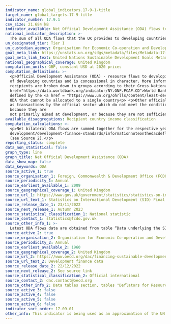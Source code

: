 ```yaml
---
indicator_name: global_indicators.17-9-1-title
target_name: global_targets.17-9-title
indicator_number: 17.9.1
csv_size: 21.684 kB
indicator_available: Net Official Development Assistance (ODA) flows to developing countries in GBP and 2020 USD value.
national_indicator_description: >-
  The sum of all ODA flows that the UK provides to developing countries, disaggregated by recipient country income group. The UN specifications for this indicator requires the total sum of ODA and Other Official Flows (OOF), but the data displayed here only reflects ODA disbursements.
un_designated_tier: Tier I
un_custodian_agency: Organisation for Economic Co-operation and Development (OECD), United Nations Environment (UNEP), World Bank (WB)
goal_meta_link: https://unstats.un.org/sdgs/metadata/files/Metadata-17-09-01.pdf 
goal_meta_link_text: United Nations Sustainable Development Goals Metadata (PDF 209 KB)
national_geographical_coverage: United Kingdom
computation_units: GBP, constant USD at 2020 prices
computation_definitions: >-
  <p>Official Development Assistance (ODA) - resource flows to developing countries and multilateral organisations provided by official agencies (e.g. the UK Government) or their executive agencies. Each transaction is administered for the promotion of the economic development and welfare
  of developing countries and is concessional in character. More information on ODA can be found on the <a href="http://www.oecd.org/development/financing-sustainable-development/development-finance-standards/officialdevelopmentassistancedefinitionandcoverage.htm">OECD website</a>. ODA
  recipients are broken down in groups according to their Gross National Income (GNI) per capita.<p>Country income classification - the Development Assistance Committee (DAC) list of countries eligible to receive ODA is based on Gross National Income per capita as published by the <a
  href="https://data.worldbank.org/indicator/NY.GNP.PCAP.CD">World Bank</a>. All low and middle income countries are included, with the exception of G8 members, EU members, and countries with a firm date for entry into the EU. The list also includes all Least Developed Countries (LDCs) as
  defined by the <a href = "https://www.un.org/ohrlls/content/least-developed-countries%20">United Nations (UN)</a>.<p>LDCs - Least Developed Countries<p>LMICs - Lower-Middle Income Countries<p>UMICs - Upper Middle Income Countries<p>Other LICs - Other Low Income Countries<p>Undefined -
  ODA that cannot be allocated to a single country<p> <p>Other official flows (OOF) - other official flows (excluding officially supported export credits) are defined
  as transactions by the official sector which do not meet the conditions for eligibility as ODA, either
  because they are
  not primarily aimed at development, or because they are not sufficiently concessional.<p>
available_disaggregations: Recipient country income classification
computation_calculations: >-
  <p>Net bilateral ODA flows are summed together for the respective year, and disaggregated by country income group (see Source 1).</p> <p>The constant USD conversion was done using methodology specified by the <a href="https://www.oecd.org/dac/financing-sustainable-
  development/development-finance-standards/informationnoteonthedacdeflators.htm">OECD</a>. The GBP values were converted with the USD exchange rate for the respective year, and then a deflator with base year 2020 was applied to transform the current USD values to constant 2020 USD values
  (see Source 2).</p>
reporting_status: complete
data_non_statistical: false
graph_type: line
graph_title: Net Official Development Assistance (ODA)
data_show_map: false
data_keywords: ODA
source_active_1: true
source_organisation_1: Foreign, Commonwealth & Development Office (FCDO)
source_periodicity_1: Annual
source_earliest_available_1: 2009
source_geographical_coverage_1: United Kingdom
source_url_1: https://www.gov.uk/government/statistics/statistics-on-international-development-final-uk-aid-spend-2021
source_url_text_1: Statistics on International Development (SID) Final UK Aid Spend 2021
source_release_date_1: 23/11/2022
source_next_release_1: Autumn 2023
source_statistical_classification_1: National statistic
source_contact_1: statistics@fcdo.gov.uk
source_other_info_1: >-
  Latest ODA flows data are obtained from table “Data underlying the SID publication” (see relevant CRS code and BroadSectorCode in National Metadata tab). Previous data (2009 to 2016) are available from [SID for 2017](https://www.gov.uk/government/statistics/statistics-on-international-development-2017)
source_active_2: true
source_organisation_2: Organisation for Economic Co-operation and Development (OECD)
source_periodicity_2: Annual
source_earliest_available_2: 1960
source_geographical_coverage_2: United Kingdom
source_url_2: https://www.oecd.org/dac/financing-sustainable-development/development-finance-data/
source_url_text_2: Development finance data
source_release_date_2: 22/12/2022
source_next_release_2: See source link
source_statistical_classification_2: Official international
source_contact_2: dac.contact@oecd.org
source_other_info_2: Data tables section, tables "Deflators for Resource Flows from DAC Countries (2020=100).xls" and "Annual Exchange Rates for DAC Donor Countries from 1960 to 2021.xls"
source_active_3: false
source_active_4: false
source_active_5: false
source_active_6: false
indicator_sort_order: 17-09-01
other_info: This indicator is being used as an approximation of the UN SDG Indicator. Where possible, we will work to identify or develop UK data to meet the global indicator specification. This indicator has not been identified in collaboration with topic experts.
---
```

